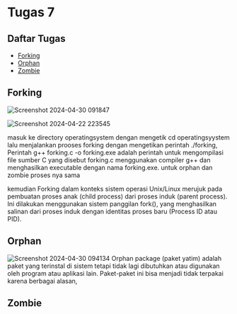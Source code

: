 # Tugas 7

## Daftar Tugas
- [Forking](https://github.com/rijalabbd/SysOP24-3123521019/blob/main/Tugas%207/readme.md#forking)
- [Orphan](https://github.com/rijalabbd/SysOP24-3123521019/blob/main/Tugas%207/readme.md#orphan)
- [Zombie](https://github.com/rijalabbd/SysOP24-3123521019/blob/main/Tugas%207/readme.md#zombie)

## Forking
![Screenshot 2024-04-30 091847](https://github.com/rijalabbd/SysOP24-3123521019/assets/141767343/8f88af2d-9efa-43d4-a159-8679c5ba9e0d)

![Screenshot 2024-04-22 223545](https://github.com/rijalabbd/SysOP24-3123521019/assets/141767343/61cfe4a7-5578-47f5-b14a-aa5f7403067a)


masuk ke directory operatingsystem dengan mengetik cd operatingsyystem lalu menjalankan prooses forking dengan mengetikan perintah ./forking, Perintah g++ forking.c -o forking.exe adalah perintah untuk mengompilasi file sumber C yang disebut forking.c menggunakan compiler g++ dan menghasilkan executable dengan nama forking.exe. untuk orphan dan zombie proses nya sama

kemudian Forking dalam konteks sistem operasi Unix/Linux merujuk pada pembuatan proses anak (child process) dari proses induk (parent process). Ini dilakukan menggunakan sistem panggilan fork(), yang menghasilkan salinan dari proses induk dengan identitas proses baru (Process ID atau PID).
## Orphan
![Screenshot 2024-04-30 094134](https://github.com/rijalabbd/SysOP24-3123521019/assets/141767343/91e299da-e7ed-42b6-ae87-50eff7e725ce)
Orphan package (paket yatim) adalah paket yang terinstal di sistem tetapi tidak lagi dibutuhkan atau digunakan oleh program atau aplikasi lain. Paket-paket ini bisa menjadi tidak terpakai karena berbagai alasan,
## Zombie
